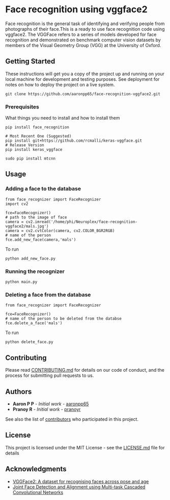# Face recognition using vggface2

Face recognition is the general task of identifying and verifying people from photographs of their face.This is a ready to use face recognition code using vggface2.
The VGGFace refers to a series of models developed for face recognition and demonstrated on benchmark computer vision datasets by members of the Visual Geometry Group (VGG) at the University of Oxford.

## Getting Started

These instructions will get you a copy of the project up and running on your local machine for development and testing purposes. See deployment for notes on how to deploy the project on a live system.

```
git clone https://github.com/aaronpp65/face-recognition-vggface2.git
```

### Prerequisites

What things you need to install and how to install them

```
pip install face_recognition
```
```
# Most Recent One (Suggested)
pip install git+https://github.com/rcmalli/keras-vggface.git
# Release Version
pip install keras_vggface
```
```
sudo pip install mtcnn
```
## Usage
### Adding a face to the database


```
from face_recognizer import FaceRecognizer
import cv2

fce=FaceRecognizer()
# path to the image of face
camera = cv2.imread('/home/phi/Neuroplex/face-recognition-vggface2/mals.jpg')
camera = cv2.cvtColor(camera, cv2.COLOR_BGR2RGB)
# name of the person
fce.add_new_face(camera,'mals')

```
To run 
```
python add_new_face.py
```
### Running the recognizer

```
python main.py
```
### Deleting a face from the database


```
from face_recognizer import FaceRecognizer

fce=FaceRecognizer()
# name of the person to be deleted from the databse
fce.delete_a_face('mals')

```
To run 
```
python delete_face.py
```


## Contributing

Please read [CONTRIBUTING.md](CONTRIBUTING.md) for details on our code of conduct, and the process for submitting pull requests to us.

## Authors

* **Aaron P P** - *Initial work* - [aaronpp65](https://github.com/aaronpp65)
* **Pranoy R** - *Initial work* - [pranoyr](https://github.com/pranoyr)


See also the list of [contributors](https://github.com/aaronpp65/face-recognition-vggface2/contributors) who participated in this project.

## License

This project is licensed under the MIT License - see the [LICENSE.md](LICENSE.md) file for details

## Acknowledgments

* [VGGFace2: A dataset for recognising faces across pose and age](https://arxiv.org/abs/1710.08092)
* [Joint Face Detection and Alignment using Multi-task Cascaded Convolutional Networks](https://arxiv.org/abs/1604.02878)


